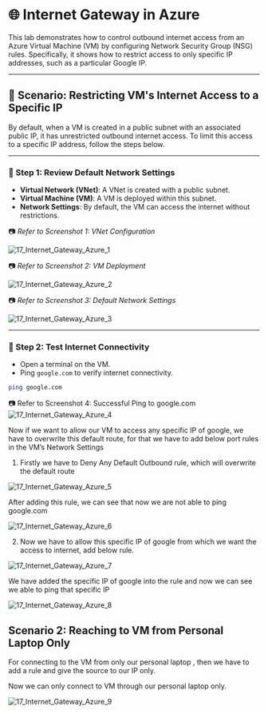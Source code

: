 # 🌐 Internet Gateway in Azure

This lab demonstrates how to control outbound internet access from an Azure Virtual Machine (VM) by configuring Network Security Group (NSG) rules. Specifically, it shows how to restrict access to only specific IP addresses, such as a particular Google IP.

---

## 🧱 Scenario: Restricting VM's Internet Access to a Specific IP

By default, when a VM is created in a public subnet with an associated public IP, it has unrestricted outbound internet access. To limit this access to a specific IP address, follow the steps below.

---

### 🔹 Step 1: Review Default Network Settings

- **Virtual Network (VNet)**: A VNet is created with a public subnet.
- **Virtual Machine (VM)**: A VM is deployed within this subnet.
- **Network Settings**: By default, the VM can access the internet without restrictions.

📷 *Refer to Screenshot 1: VNet Configuration*

![17_Internet_Gateway_Azure_1](https://github.com/user-attachments/assets/f9a3ea1a-96be-4baa-89d7-46d4ce7ef25e)


📷 *Refer to Screenshot 2: VM Deployment*

![17_Internet_Gateway_Azure_2](https://github.com/user-attachments/assets/d23bb847-3edc-4f0c-987f-05d903da88ca)


📷 *Refer to Screenshot 3: Default Network Settings*

![17_Internet_Gateway_Azure_3](https://github.com/user-attachments/assets/0ee7a214-b082-41e5-8db8-4f7f6a59887b)

---

### 🔹 Step 2: Test Internet Connectivity

- Open a terminal on the VM.
- Ping `google.com` to verify internet connectivity.

```bash
ping google.com
```

📷 Refer to Screenshot 4: Successful Ping to google.com
![17_Internet_Gateway_Azure_4](https://github.com/user-attachments/assets/6ffc3bf0-7475-43c7-b42e-3ff62b1e6836)


Now if we want to allow our VM to access any specific IP of google, we have to overwrite this default route, for that we have to add below port rules in the VM’s Network Settings

1. Firstly we have to Deny Any Default Outbound rule, which will overwrite the default route

![17_Internet_Gateway_Azure_5](https://github.com/user-attachments/assets/727130c5-6e45-436b-9f19-72a9019649a7)

After adding this rule, we can see that now we are not able to ping google.com

![17_Internet_Gateway_Azure_6](https://github.com/user-attachments/assets/be79813a-3d65-4e71-8e79-6b574662956c)


2. Now we have to allow this specific IP of google from which we want the access to internet, add below rule.

![17_Internet_Gateway_Azure_7](https://github.com/user-attachments/assets/5d6459ea-9922-428e-9b16-0ac9f92b8982)


We have added the specific IP of google into the rule and now we can see we able to ping that specific IP

![17_Internet_Gateway_Azure_8](https://github.com/user-attachments/assets/f321d9ed-0631-4e37-a73c-17cdd55562c2)


## Scenario 2: Reaching to VM from Personal Laptop Only

For connecting to the VM from only our personal laptop , then we have to add a rule and give the source to our IP only.

Now we can only connect to VM through our personal laptop only.

![17_Internet_Gateway_Azure_9](https://github.com/user-attachments/assets/eb5830c8-9c87-4cae-bb88-23f9c093ff1b)







